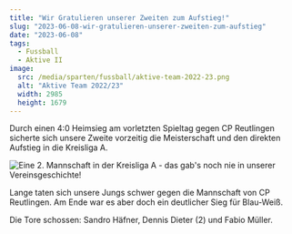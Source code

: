 ```yaml
---
title: "Wir Gratulieren unserer Zweiten zum Aufstieg!"
slug: "2023-06-08-wir-gratulieren-unserer-zweiten-zum-aufstieg"
date: "2023-06-08"
tags:
  - Fussball
  - Aktive II
image:
  src: /media/sparten/fussball/aktive-team-2022-23.png
  alt: "Aktive Team 2022/23"
  width: 2985
  height: 1679 
---
```

Durch einen 4:0 Heimsieg am vorletzten Spieltag gegen CP Reutlingen sicherte sich unsere Zweite vorzeitig die Meisterschaft und den direkten Aufstieg in die Kreisliga A.

![Eine 2. Mannschaft in der Kreisliga A - das gab's noch nie in unserer Vereinsgeschichte!](/media/2023/2023-06-04-svw-II-cp-reutlingen.jpg)

Lange taten sich unsere Jungs schwer gegen die Mannschaft von CP Reutlingen. Am Ende war es aber doch ein deutlicher Sieg für Blau-Weiß.

Die Tore schossen: Sandro Häfner, Dennis Dieter (2) und Fabio Müller.

